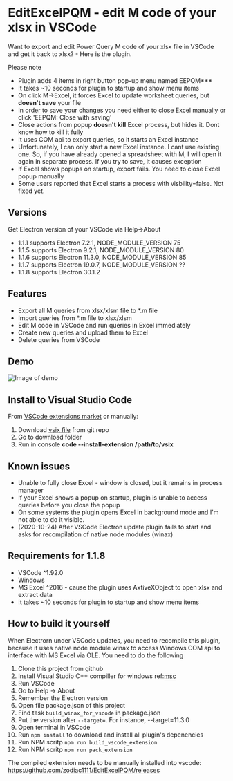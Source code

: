 # EditExcelPQM - edit M code of your xlsx in VSCode
Want to export and edit Power Query M code of your xlsx file in VSCode and get it back to xlsx? - Here is the plugin. 

Please note
* Plugin adds 4 items in right button pop-up menu named EEPQM***
* It takes ~10 seconds for plugin to startup and show menu items
* On click M->Excel, it forces Excel to update worksheet queries, but **doesn't save** your file
* In order to save your changes you need either to close Excel manually or click 'EEPQM: Close with saving'
* Close actions from popup **doesn't kill** Excel process, but hides it. Dont know how to kill it fully
* It uses COM api to export queries, so it starts an Excel instance
* Unfortunately, I can only start a new Excel instance. I cant use existing one. So, if you have already opened a spreadsheet with M, I will open it again in separate process. If you try to save, it causes exception
* If Excel shows popups on startup, export fails. You need to close Excel popup manually
* Some users reported that Excel starts a process with visbility=false. Not fixed yet.


## Versions
Get Electron version of your VSCode via Help->About
* 1.1.1 supports Electron 7.2.1, NODE_MODULE_VERSION 75
* 1.1.5 supports Electron 9.2.1, NODE_MODULE_VERSION 80
* 1.1.6 supports Electron 11.3.0, NODE_MODULE_VERSION 85
* 1.1.7 supports Electron 19.0.7, NODE_MODULE_VERSION ??
* 1.1.8 supports Electron 30.1.2

## Features
* Export all M queries from xlsx/xlsm file to *.m file
* Import queries from *.m file to xlsx/xlsm
* Edit M code in VSCode and run queries in Excel immediately 
* Create new queries and upload them to Excel
* Delete queries from VSCode

## Demo
![Image of demo](images/demo.gif)

## Install to Visual Studio Code
From [VSCode extensions market](https://marketplace.visualstudio.com/items?itemName=AMalanov.editexcelpqm) or manually:
1) Download [vsix file](https://github.com/amalanov/EditExcelPQM/blob/master/editexcelpqm-1.1.6.vsix) from git repo
2) Go to download folder
3) Run in console **code --install-extension /path/to/vsix**

## Known issues
* Unable to fully close Excel - window is closed, but it remains in process manager
* If your Excel shows a popup on startup, plugin is unable to access queries before you close the popup
* On some systems the plugin opens Excel in background mode and I'm not able to do it visible.
* (2020-10-24) After VSCode Electron update plugin fails to start and asks for recompilation of native node modules (winax)

## Requirements for 1.1.8
* VSCode ^1.92.0
* Windows
* MS Excel ^2016 - cause the plugin uses AxtiveXObject to open xlsx and extract data
* It takes ~10 seconds for plugin to startup and show menu items

## How to build it yourself
When Electrorn under VSCode updates, you need to recompile this plugin, because it uses native node module winax to access Windows COM api to interface with MS Excel via OLE. You need to do the following
1) Clone this project from github
2) Install Visual Studio C++ compiller for windows ref:[msc](https://visualstudio.microsoft.com/vs/features/cplusplus/)
3) Run VSCode
4) Go to Help -> About 
5) Remember the Electron version
6) Open file package.json of this project
7) Find task `build_winax_for_vscode` in package.json
8) Put the version after `--target=`. For instance, --target=11.3.0
9) Open terminal in VSCode
10) Run `npm install` to download and install all plugin's depenencies 
11) Run NPM scritp `npm run build_vscode_extension`
12) Run NPM scritp `npm run pack_extension`

The compiled extension needs to be manually installed into vscode: https://github.com/zodiac1111/EditExcelPQM/releases

